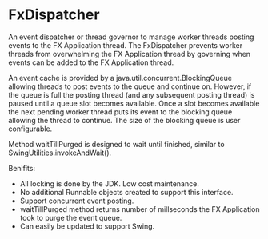 # FxDispatcher
An event dispatcher or thread governor to manage worker threads posting events to the FX Application thread.
The FxDispatcher prevents worker threads from overwhelming the FX Application thread by governing
when events can be added to the FX Application thread.

An event cache is provided by a java.util.concurrent.BlockingQueue allowing threads to post events to the queue
and continue on. However, if the queue is full the posting thread (and any subsequent posting thread) is paused until a
queue slot becomes available. Once a slot becomes available the next pending worker thread puts its event to the
blocking queue allowing the thread to continue. The size of the blocking queue is user configurable. 

Method waitTillPurged is designed to wait until finished, similar to SwingUtilities.invokeAndWait().

Benifits:
* All locking is done by the JDK. Low cost maintenance. 
* No additional Runnable objects created to support this interface.
* Support concurrent event posting.
* waitTillPurged method returns number of millseconds the FX Application took to purge the event queue.
* Can easily be updated to support Swing.
